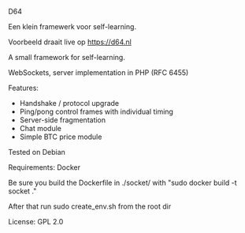D64

Een klein framewerk voor self-learning.

Voorbeeld draait live op https://d64.nl

A small framework for self-learning.

WebSockets, server implementation in PHP (RFC 6455)

Features:

- Handshake / protocol upgrade
- Ping/pong control frames with individual timing
- Server-side fragmentation
- Chat module
- Simple BTC price module

Tested on Debian

Requirements: Docker

Be sure you build the Dockerfile in ./socket/ with "sudo docker build -t socket ."

After that run sudo create_env.sh from the root dir

License: GPL 2.0
